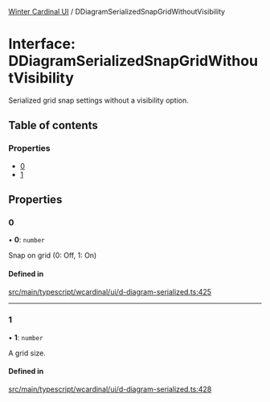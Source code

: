 [Winter Cardinal UI](../README.md) / DDiagramSerializedSnapGridWithoutVisibility

# Interface: DDiagramSerializedSnapGridWithoutVisibility

Serialized grid snap settings without a visibility option.

## Table of contents

### Properties

- [0](DDiagramSerializedSnapGridWithoutVisibility.md#0)
- [1](DDiagramSerializedSnapGridWithoutVisibility.md#1)

## Properties

### 0

• **0**: `number`

Snap on grid (0: Off, 1: On)

#### Defined in

[src/main/typescript/wcardinal/ui/d-diagram-serialized.ts:425](https://github.com/winter-cardinal/winter-cardinal-ui/blob/v0.154.0/src/main/typescript/wcardinal/ui/d-diagram-serialized.ts#L425)

___

### 1

• **1**: `number`

A grid size.

#### Defined in

[src/main/typescript/wcardinal/ui/d-diagram-serialized.ts:428](https://github.com/winter-cardinal/winter-cardinal-ui/blob/v0.154.0/src/main/typescript/wcardinal/ui/d-diagram-serialized.ts#L428)
